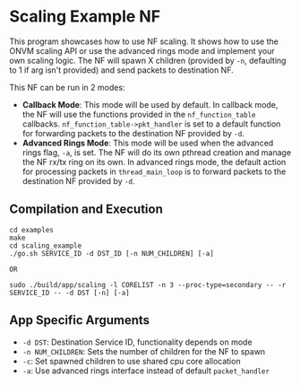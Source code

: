 Scaling Example NF
==
This program showcases how to use NF scaling. It shows how to use the ONVM scaling API or use the advanced rings mode and implement your own scaling logic.
The NF will spawn X children (provided by `-n`, defaulting to 1 if arg isn't provided) and send packets to destination NF.    

This NF can be run in 2 modes:

 - **Callback Mode**: This mode will be used by default. In callback mode, the NF will use the functions provided in the `nf_function_table` callbacks. `nf_function_table->pkt_handler` is set to a default function for forwarding packets to the destination NF provided by `-d`. 
 - **Advanced Rings Mode**: This mode will be used when the advanced rings flag, `-a`, is set. The NF will do its own pthread creation and manage the NF rx/tx ring on its own. In advanced rings mode, the default action for processing packets in `thread_main_loop` is to forward packets to the destination NF provided by `-d`. 

Compilation and Execution
--
```
cd examples
make
cd scaling_example
./go.sh SERVICE_ID -d DST_ID [-n NUM_CHILDREN] [-a]

OR

sudo ./build/app/scaling -l CORELIST -n 3 --proc-type=secondary -- -r SERVICE_ID -- -d DST [-n] [-a]
```

App Specific Arguments
--
  - `-d DST`: Destination Service ID, functionality depends on mode
  - `-n NUM_CHILDREN`: Sets the number of children for the NF to spawn
  - `-c`: Set spawned children to use shared cpu core allocation
  - `-a`: Use advanced rings interface instead of default `packet_handler`
